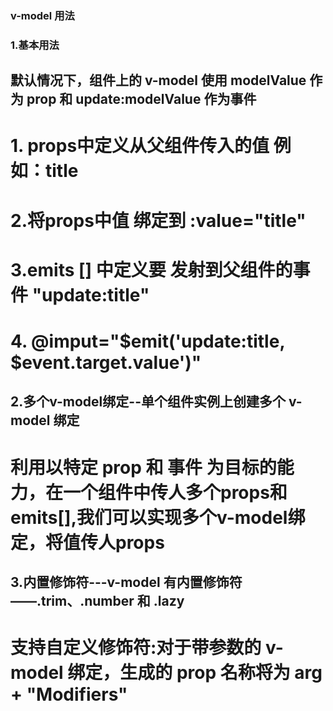 ###  v-model 用法
### 1.基本用法
##  默认情况下，组件上的 v-model 使用 modelValue 作为 prop 和 update:modelValue 作为事件

# 1. props中定义从父组件传入的值 例如：title

# 2.将props中值 绑定到 :value="title"

# 3.emits [] 中定义要 发射到父组件的事件 "update:title"
# 4. @imput="$emit('update:title, $event.target.value')"

## 2.多个v-model绑定--单个组件实例上创建多个 v-model 绑定

# 利用以特定 prop 和 事件 为目标的能力，在一个组件中传人多个props和emits[],我们可以实现多个v-model绑定，将值传人props

## 3.内置修饰符---v-model 有内置修饰符——.trim、.number 和 .lazy

# 支持自定义修饰符:对于带参数的 v-model 绑定，生成的 prop 名称将为 arg + "Modifiers"